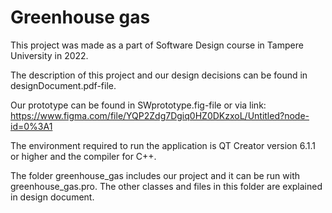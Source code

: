 # Greenhouse gas

This project was made as a part of Software Design course in Tampere University in 2022.

The description of this project and our design decisions can be found in designDocument.pdf-file.

Our prototype can be found in SWprototype.fig-file or via link:
https://www.figma.com/file/YQP2Zdg7Dgiq0HZ0DKzxoL/Untitled?node-id=0%3A1

The environment required to run the application is QT Creator version 6.1.1 or higher and the compiler for C++.

The folder greenhouse_gas includes our project and it can be run with greenhouse_gas.pro. The other classes and files in this folder are explained in design document. 

 
